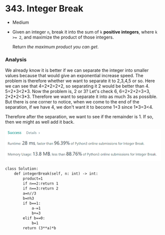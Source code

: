 # 343. Integer Break

* Medium
*   Given an integer `n`, break it into the sum of `k` **positive integers**, where `k >= 2`, and maximize the product of those integers.

    Return _the maximum product you can get_.

### Analysis&#x20;

We already know it is better if we can separate the integer into smaller values because that would give an exponential increase speed. The problem is therefore whether we want to separate it to 2,3,4,5 or so. Here we can see that 4=2\*2=2+2, so separating it 2 would be better than 4. 5=2+3<2\*3. Now the problem is, 2 or 3? Let's check 6, 6=2+2+2=3+3, 2\*2\*2<3\*3. Therefore we want to separate it into as much 3s as possible. But there is one corner to notice, when we come to the end of the separation, if we have 4, we don't want it to become 1+3 since 1\*3=3<4.&#x20;

Therefore after the separation, we want to see if the remainder is 1. If so, then we might as well add it back.&#x20;

![](<../.gitbook/assets/image (22) (1) (1) (1) (1).png>)

```
class Solution:
    def integerBreak(self, n: int) -> int:
        product=1
        if n==2:return 1
        if n==3:return 2
        a=n//3
        b=n%3
        if b==1:
            a-=1
            b+=3
        elif b==0:
            b=1
        return (3**a)*b
```
